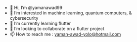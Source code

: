 - 👋 Hi, I’m @yamanawad99
- 👀 I’m interested in machine learning, quantum computers, & cybersecurity
- 🌱 I’m currently learning flutter
- 💞️ I’m looking to collaborate on a flutter project
- 📫 How to reach me : yaman-awad-yolo@hotmail.com

<!---
yamanawad99/yamanawad99 is a ✨ special ✨ repository because its `README.md` (this file) appears on your GitHub profile.
You can click the Preview link to take a look at your changes.
--->
